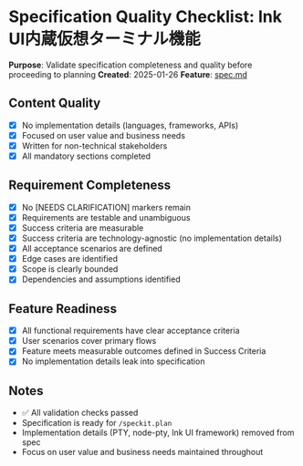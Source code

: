 # Specification Quality Checklist: Ink UI内蔵仮想ターミナル機能

**Purpose**: Validate specification completeness and quality before proceeding to planning
**Created**: 2025-01-26
**Feature**: [spec.md](../spec.md)

## Content Quality

- [x] No implementation details (languages, frameworks, APIs)
- [x] Focused on user value and business needs
- [x] Written for non-technical stakeholders
- [x] All mandatory sections completed

## Requirement Completeness

- [x] No [NEEDS CLARIFICATION] markers remain
- [x] Requirements are testable and unambiguous
- [x] Success criteria are measurable
- [x] Success criteria are technology-agnostic (no implementation details)
- [x] All acceptance scenarios are defined
- [x] Edge cases are identified
- [x] Scope is clearly bounded
- [x] Dependencies and assumptions identified

## Feature Readiness

- [x] All functional requirements have clear acceptance criteria
- [x] User scenarios cover primary flows
- [x] Feature meets measurable outcomes defined in Success Criteria
- [x] No implementation details leak into specification

## Notes

- ✅ All validation checks passed
- Specification is ready for `/speckit.plan`
- Implementation details (PTY, node-pty, Ink UI framework) removed from spec
- Focus on user value and business needs maintained throughout
